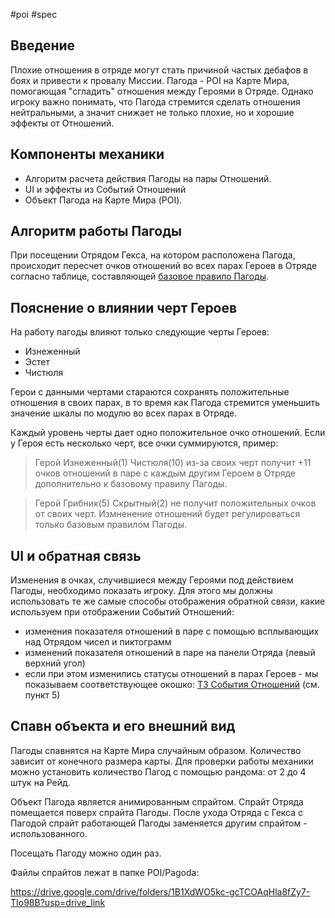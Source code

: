 #poi #spec 

## Введение

Плохие отношения в отряде могут стать причиной частых дебафов в боях и привести к провалу Миссии. Пагода - POI на Карте Мира, помогающая "сгладить" отношения между Героями в Отряде. Однако игроку важно понимать, что Пагода стремится сделать отношения нейтральными, а значит снижает не только плохие, но и хорошие эффекты от Отношений. 


## Компоненты механики

- Алгоритм расчета действия Пагоды на пары Отношений.
- UI и эффекты из Событий Отношений
- Объект Пагода на Карте Мира (POI).


## Алгоритм работы Пагоды

При посещении Отрядом Гекса, на котором расположена Пагода, происходит пересчет очков отношений во всех парах Героев в Отряде согласно таблице, составляющей [базовое правило Пагоды](https://docs.google.com/spreadsheets/d/18fpXwxD-rScJbeq9lpQrUoHInsah8ApjUu7GMBho5_c/edit#gid=1277979709).


## Пояснение о влиянии черт Героев

На работу пагоды влияют только следующие черты Героев:

- Изнеженный
- Эстет
- Чистюля

Герои с данными чертами стараются сохранять положительные отношения в своих парах, в то время как Пагода стремится уменьшить значение шкалы по модулю во всех парах в Отряде.

Каждый уровень черты дает одно положительное очко отношений. Если у Героя есть несколько черт, все очки суммируются, пример:

>Герой Изнеженный(1) Чистюля(10) из-за своих черт получит +11 очков отношений в паре с каждым другим Героем в Отряде дополнительно к базовому правилу Пагоды.

>Герой Грибник(5) Скрытный(2) не получит положительных очков от своих черт. Измненение отношений будет регулироваться только базовым правилом Пагоды.


## UI и обратная связь

Изменения в очках, случившиеся между Героями под действием Пагоды, необходимо показать игроку. Для этого мы должны использовать те же самые способы отображения обратной связи, какие используем при отображении Событий Отношений:

- изменения показателя отношений в паре с помощью всплывающих над Отрядом чисел и пиктограмм
- изменений показателя отношений в паре на панели Отряда (левый верхний угол)
- если при этом изменились статусы отношений в парах Героев - мы показываем соответствующее окошко: [ТЗ События Отношений](https://github.com/Arteg0r/DRKB/blob/main/GDDs/%D0%A2%D0%97%20%D0%A1%D0%BE%D0%B1%D1%8B%D1%82%D0%B8%D1%8F%20%D0%9E%D1%82%D0%BD%D0%BE%D1%88%D0%B5%D0%BD%D0%B8%D0%B9.md#%D0%B8%D0%BD%D1%82%D0%B5%D1%80%D1%84%D0%B5%D0%B9%D1%81%D1%8B-%D1%81%D0%BE%D0%B1%D1%8B%D1%82%D0%B8%D1%8F) (см. пункт 5)


## Спавн объекта и его внешний вид

Пагоды спавнятся на Карте Мира случайным образом. Количество зависит от конечного размера карты. Для проверки работы механики можно установить количество Пагод с помощью рандома: от 2 до 4 штук на Рейд.

Объект Пагода является анимированным спрайтом. Спрайт Отряда помещается поверх спрайта Пагоды. После ухода Отряда с Гекса с Пагодой спрайт работающей Пагоды заменяется другим спрайтом - использованного.

Посещать Пагоду можно один раз.

Файлы спрайтов лежат в папке POI/Pagoda:

https://drive.google.com/drive/folders/1B1XdWO5kc-gcTCOAqHla8fZy7-TIo98B?usp=drive_link
